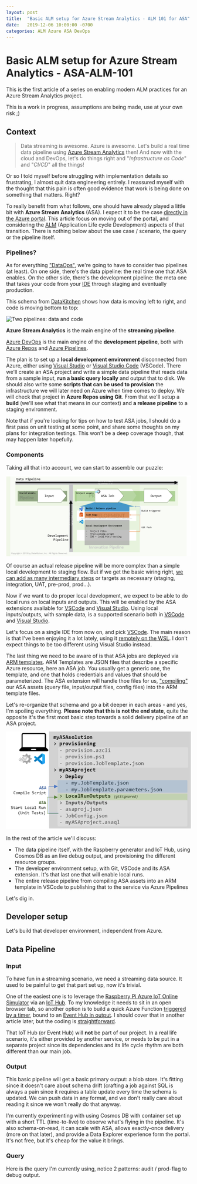 ```yaml
---
layout: post
title:  "Basic ALM setup for Azure Stream Analytics - ALM 101 for ASA"
date:   2019-12-06 10:00:00 -0700
categories: ALM Azure ASA DevOps
---
```


# Basic ALM setup for Azure Stream Analytics - ASA-ALM-101

This is the first article of a series on enabling modern ALM practices for an Azure Stream Analytics project.

This is a work in progress, assumptions are being made, use at your own risk ;)

## Context

> Data streaming is awesome. Azure is awesome. Let's build a real time data pipeline using [Azure Stream Analytics](https://docs.microsoft.com/en-us/azure/stream-analytics/stream-analytics-introduction) then! And now with the cloud and DevOps, let's do things right and "*Infrastructure as Code*" and "*CI/CD*" all the things!

Or so I told myself before struggling with implementation details so frustrating, I almost quit data engineering entirely. I reassured myself with the thought that this pain is often good evidence that work is being done on something that matters. Right?

To really benefit from what follows, one should have already played a little bit with **Azure Stream Analytics** (ASA). I expect it to be the case [directly in the Azure portal](https://docs.microsoft.com/en-us/azure/stream-analytics/stream-analytics-quick-create-portal). This article focus on moving out of the portal, and considering the [ALM](https://en.wikipedia.org/wiki/Application_lifecycle_management) (Application Life cycle Development) aspects of that transition. There is nothing below about the use case / scenario, the query or the pipeline itself.

### Pipelines?

As for everything ["DataOps"](https://medium.com/data-ops/why-do-dataops-8d4542eec3e5), we're going to have to consider two pipelines (at least). On one side, there's the data pipeline: the real time one that ASA enables. On the other side, there's the development pipeline: the meta one that takes your code from your [IDE](https://en.wikipedia.org/wiki/Integrated_development_environment) through staging and eventually production.

This schema from [DataKitchen](https://medium.com/data-ops) shows how data is moving left to right, and code is moving bottom to top:

![Two pipelines: data and code](https://miro.medium.com/proxy/1*Oo_SUpo729y9iuW14tUFwQ.png)

**Azure Stream Analytics** is the main engine of the **streaming pipeline**.

[Azure DevOps](https://dev.azure.com) is the main engine of the **development pipeline**, both with [Azure Repos](https://azure.microsoft.com/en-us/services/devops/repos/) and [Azure Pipelines](https://azure.microsoft.com/en-us/services/devops/pipelines/).

The plan is to set up a **local development environment** disconnected from Azure, either using [Visual Studio](https://visualstudio.microsoft.com/downloads/) or [Visual Studio Code](https://code.visualstudio.com/?wt.mc_id=vscom_downloads) (VSCode). There we'll create an ASA project and write a simple data pipeline that reads data from a sample input, **run a basic query locally** and output that to disk. We should also write some **scripts that can be used to provision** the infrastructure we will later need on Azure when time comes to deploy. We will check that project in **Azure Repos using Git**. From that we'll setup a **build** (we'll see what that means in our context) and **a release pipeline** to a staging environment.

Note that if you're looking for tips on how to test ASA jobs, I should do a first pass on unit testing at some point, and share some thoughts on my plans for integration testings. This won't be a deep coverage though, that may happen later hopefully.

### Components

Taking all that into account, we can start to assemble our puzzle:

![Schema](https://github.com/Fleid/fleid.github.io/blob/master/_posts/201912_asa_alm101/asa_alm099.png?raw=true)

Of course an actual release pipeline will be more complex than a simple local development to staging flow. But if we get the basic wiring right, [we can add as many intermediary steps](https://docs.microsoft.com/en-us/azure/devops/pipelines/release/define-multistage-release-process?view=azure-devops) or targets as necessary (staging, integration, UAT, pre-prod, prod...).

Now if we want to do proper local development, we expect to be able to do local runs on local inputs and outputs. This will be enabled by the ASA extensions available for [VSCode](https://docs.microsoft.com/en-us/azure/stream-analytics/quick-create-vs-code) and [Visual Studio](https://docs.microsoft.com/en-us/azure/stream-analytics/stream-analytics-quick-create-vs). Using local inputs/outputs, with sample data, is a supported scenario both in [VSCode](https://docs.microsoft.com/en-us/azure/stream-analytics/vscode-local-run) and [Visual Studio](https://docs.microsoft.com/en-us/azure/stream-analytics/stream-analytics-vs-tools-local-run).

Let's focus on a single IDE from now on, and pick [VSCode](https://code.visualstudio.com/). The main reason is that I've been enjoying it a lot lately, using it [remotely on the WSL](https://www.hanselman.com/blog/VisualStudioCodeRemoteDevelopmentMayChangeEverything.aspx). I don't expect things to be too different using Visual Studio instead.

The last thing we need to be aware of is that ASA jobs are deployed via [ARM templates](https://docs.microsoft.com/en-us/azure/azure-resource-manager/). ARM Templates are JSON files that describe a specific Azure resource, here an ASA job. You usually get a generic one, the template, and one that holds credentials and values that should be parameterized. The ASA extension will handle thoe files for us, ["compiling"](https://docs.microsoft.com/en-us/azure/stream-analytics/quick-create-vs-code#compile-the-script) our ASA assets (query file, input/output files, config files) into the ARM template files.

Let's re-organize that schema and go a bit deeper in each areas - and yes, I'm spoiling everything. **Please note that this is not the end state**, quite the opposite it's the first most basic step towards a solid delivery pipeline of an ASA project.

![Schema](https://github.com/Fleid/fleid.github.io/blob/master/_posts/201912_asa_alm101/asa_alm100_local.png?raw=true)

In the rest of the article we'll discuss:

- The data pipeline itself, with the Raspberry generator and IoT Hub, using Cosmos DB as an live debug output, and provisioning the different resource groups.
- The developer environment setup, with Git, VSCode and its ASA extension. It's that last one that will enable local runs.
- The entire release pipeline from compiling ASA assets into an ARM template in VSCode to publishing that to the service via Azure Pipelines

Let's dig in.

## Developer setup

Let's build that developer environment, independent from Azure.

## Data Pipeline

### Input

To have fun in a streaming scenario, we need a streaming data source. It used to be painful to get that part set up, now it's trivial.

One of the easiest one is to leverage the [Raspberry Pi Azure IoT Online Simulator](https://docs.microsoft.com/en-us/azure/stream-analytics/stream-analytics-quick-create-portal#run-the-iot-simulator) via an [IoT Hub](https://docs.microsoft.com/en-us/azure/stream-analytics/stream-analytics-quick-create-portal#prepare-the-input-data). To my knowledge it needs to sit in an open browser tab, so another option is to build a quick Azure Function [triggered by a timer](https://docs.microsoft.com/en-us/azure/azure-functions/functions-create-scheduled-function), bound to an [Event Hub in output](https://docs.microsoft.com/en-us/azure/azure-functions/functions-bindings-event-hubs#output). I should cover that in another article later, but the coding is [straightforward](https://docs.microsoft.com/en-us/azure/azure-functions/functions-bindings-event-hubs#output---c-example).

That IoT Hub (or Event Hub) will **not** be part of our project. In a real life scenario, it's either provided by another service, or needs to be put in a separate project since its dependencies and its life cycle rhythm are both different than our main job.

### Output

This basic pipeline will get a basic primary output: a blob store. It's fitting since it doesn't care about schema drift (crafting a job against SQL is always a pain since it requires a table update every time the schema is updated. We can push data in any format, and we don't really care about reading it since we won't really do that anyway.

I'm currently experimenting with using Cosmos DB with container set up with a short TTL (time-to-live) to observe what's flying in the pipeline. It's also schema-on-read, it can scale with ASA, allows exactly-once delivery (more on that later), and provide a Data Explorer experience form the portal. It's not free, but it's cheap for the value it brings.

### Query

Here is the query I'm currently using, notice 2 patterns: audit / prod-flag to debug output.